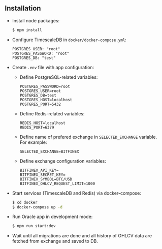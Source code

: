 ## Installation

- Install node packages:
  
  ```bash
  $ npm install
  ```
- Configure TimescaleDB in `docker/docker-compose.yml`:

  ```
  POSTGRES_USER: "root"
  POSTGRES_PASSWORD: "root"
  POSTGRES_DB: "test"
  ```

- Create `.env` file with app configuration:
  - Define PostgreSQL-related variables:
  
    ```
    POSTGRES_PASSWORD=root
    POSTGRES_USER=root
    POSTGRES_DB=test
    POSTGRES_HOST=localhost
    POSTGRES_PORT=5432
    ```

  - Define Redis-related variables:

    ```
    REDIS_HOST=localhost
    REDIS_PORT=6379
    ```

  - Define name of prefered exchange in `SELECTED_EXCHANGE` variable. For example:

    ```
    SELECTED_EXCHANGE=BITFINEX
    ```

  - Define exchange configuration variables:

    ```
    BITFINEX_API_KEY=
    BITFINEX_SECRET_KEY=
    BITFINEX_SYMBOL=BTC/USD
    BITFINEX_OHLCV_REQUEST_LIMIT=1000
    ```

- Start services (TimescaleDB and Redis) via docker-compose:
  
  ```bash
  $ cd docker
  $ docker-compose up -d
  ```

- Run Oracle app in development mode:

  ```bash
  $ npm run start:dev
  ```

- Wait until all migrations are done and all history of OHLCV data are fetched from exchange and saved to DB.